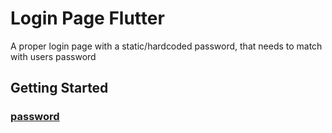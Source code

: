 # Login Page Flutter

A proper login page with a static/hardcoded password, that needs to match with users password

## Getting Started

### [password](# "startupsfriend")



